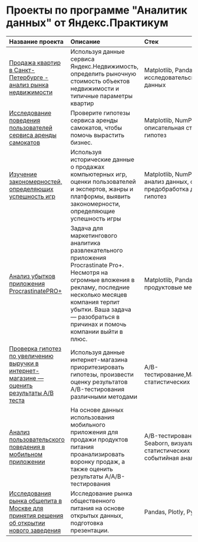 # Проекты по программе "Аналитик данных" от Яндекс.Практикум

| Название проекта  | Описание  | Стек |
|:-------------|:---------------|:-------------|
|<a href='https://github.com/elenkor23/yp_projects/tree/main/spb_real_estate'>Продажа квартир в Санкт-Петербурге - анализ рынка недвижимости</a> | Используя данные сервиса Яндекс.Недвижимость, определить рыночную стоимость объектов недвижимости и типичные параметры квартир |     Matplotlib, Pandas, Python, визуализация данных, исследовательский анализ данных, предобработка данных |
|<a href='https://github.com/elenkor23/yp_projects/tree/main/Stat_analysis'>Исследование поведения пользователей сервиса аренды самокатов</a>| Проверите гипотезы сервиса аренды самокатов, чтобы помочь вырастить бизнес.| Matplotlib, NumPy, Pandas, Python, SciPy, описательная статистика, проверка статистических гипотез|
|<a href='https://github.com/elenkor23/yp_projects/blob/main/games.ipynb'>Изучение закономерностей, определяющих успешность игр</a>| Используя исторические данные о продажах компьютерных игр, оценки пользователей и экспертов, жанры и платформы, выявить закономерности, определяющие успешность игры| Matplotlib, NumPy, Pandas, Python, исследовательский анализ данных, описательная статистика, предобработка данных, проверка статистических гипотез|
|<a href='https://github.com/elenkor23/yp_projects/tree/main/%D0%B0%D0%BD%D0%B0%D0%BB%D0%B8%D0%B7%20%D0%B1%D0%B8%D0%B7%D0%BD%D0%B5%D1%81-%D0%BF%D0%BE%D0%BA%D0%B0%D0%B7%D0%B0%D1%82%D0%B5%D0%BB%D0%B5%D0%B9'>Анализ убытков приложения ProcrastinatePRO+</a>|Задача для маркетингового аналитика развлекательного приложения Procrastinate Pro+. Несмотря на огромные вложения в рекламу, последние несколько месяцев компания терпит убытки. Ваша задача — разобраться в причинах и помочь компании выйти в плюс.|Matplotlib, Pandas, Python, Seaborn, когортный анализ, продуктовые метрики, юнит-экономика|
|<a href='https://github.com/elenkor23/yp_projects/tree/main/ab-test'>Проверка гипотез по увеличению выручки в интернет-магазине — оценить результаты A/B теста</a>|Используя данные интернет-магазина приоритезировать гипотезы, произвести оценку результатов A/B-тестирования различными методами | A/B-тестирование,Matplotlib,Pandas,Python,SciPy,проверка статистических гипотез|
|<a href='https://github.com/elenkor23/yp_projects/blob/main/mobile%20aab-test.ipynb'>Анализ пользовательского поведения в мобильном приложении</a>|На основе данных использования мобильного приложения для продажи продуктов питания проанализировать воронку продаж, а также оценить результаты A/A/B-тестирования	| A/B-тестирование, Matplotlib, Pandas, Plotly, Python, Seaborn, визуализация данных, проверка статистических гипотез, продуктовые метрики, событийная аналитика |
|<a href='https://github.com/elenkor23/yp_projects/blob/main/catering.ipynb'>Исследования рынка общепита в Москве для принятия решения об открытии нового заведения</a>| Исследование рынка общественного питания на основе открытых данных, подготовка презентации.| Pandas, Plotly, Python, Seaborn, визуализация данных|
